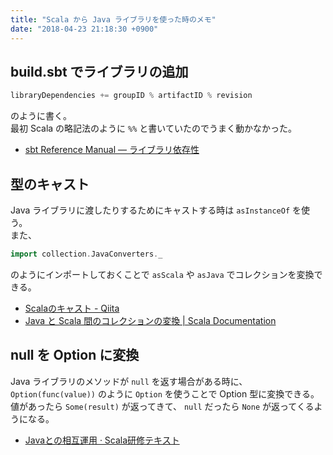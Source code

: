 ```yaml
---
title: "Scala から Java ライブラリを使った時のメモ"
date: "2018-04-23 21:18:30 +0900"
---
```


## build.sbt でライブラリの追加

```scala
libraryDependencies += groupID % artifactID % revision
```

のように書く。  
最初 Scala の略記法のように `%%` と書いていたのでうまく動かなかった。

- [sbt Reference Manual — ライブラリ依存性](https://www.scala-sbt.org/1.x/docs/ja/Library-Dependencies.html#%E3%83%9E%E3%83%8D%E3%83%BC%E3%82%B8%E4%BE%9D%E5%AD%98%E6%80%A7%EF%BC%88Managed+Dependencies%EF%BC%89)

## 型のキャスト

Java ライブラリに渡したりするためにキャストする時は `asInstanceOf` を使う。  
また、

```scala
import collection.JavaConverters._
```

のようにインポートしておくことで `asScala` や `asJava` でコレクションを変換できる。

- [Scalaのキャスト - Qiita](https://qiita.com/cupper/items/9028a5a108deb8706717)
- [Java と Scala 間のコレクションの変換 | Scala Documentation](https://docs.scala-lang.org/ja/overviews/collections/conversions-between-java-and-scala-collections.html)

## null を Option に変換

Java ライブラリのメソッドが `null` を返す場合がある時に、 `Option(func(value))` のように `Option` を使うことで Option 型に変換できる。  
値があったら `Some(result)` が返ってきて、 `null` だったら `None` が返ってくるようになる。

- [Javaとの相互運用 · Scala研修テキスト](https://dwango.github.io/scala_text/java-interop.html#null%E3%81%A8option)
